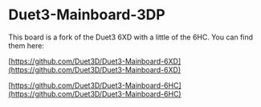 # Duet3-Mainboard-3DP

This board is a fork of the Duet3 6XD with a little of the 6HC. You can find
them here:

[https://github.com/Duet3D/Duet3-Mainboard-6XD](https://github.com/Duet3D/Duet3-Mainboard-6XD)

[https://github.com/Duet3D/Duet3-Mainboard-6HC](https://github.com/Duet3D/Duet3-Mainboard-6HC)
